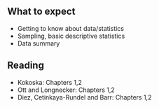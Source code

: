 ## What to expect 
- Getting to know about data/statistics
- Sampling, basic descriptive statistics
- Data summary

## Reading
-  Kokoska: Chapters 1,2
-  Ott and Longnecker: Chapters 1,2 
-  Diez, Cetinkaya-Rundel and Barr: Chapters 1,2
